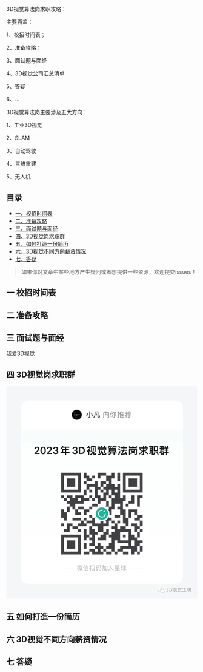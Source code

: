 3D视觉算法岗求职攻略：

主要涵盖：

1、校招时间表；

2、准备攻略；

3、面试题与面经

4、3D视觉公司汇总清单

5、答疑

6、...



3D视觉算法岗主要涉及五大方向：

1、工业3D视觉

2、SLAM

3、自动驾驶

4、三维重建

5、无人机



## 目录

<!-- MarkdownTOC depth=4 -->

- [一、校招时间表](#校招时间表)
- [二、准备攻略](#准备攻略)
- [三、面试题与面经](#面试题与面经)
- [四、3D视觉岗求职群](#3D视觉求职群)
- [五、如何打造一份简历](#简历)
- [六、3D视觉不同方向薪资情况](#薪资)
- [七、答疑](#答疑)



> 如果你对文章中某些地方产生疑问或者想提供一些资源，欢迎提交issues！



<a name="校招时间表"></a>

## 一 校招时间表



<a name="准备攻略"></a>

## 二 准备攻略



<a name="面试题与面经"></a>

## 三 面试题与面经 



我爱3D视觉



<a name="3D视觉求职群"></a>

## 四 3D视觉岗求职群

![](imgs\求职星球.jpg)



<a name="简历"></a>

## 五 如何打造一份简历



<a name="薪资"></a>

## 六 3D视觉不同方向薪资情况



<a name="答疑"></a>

## 七 答疑